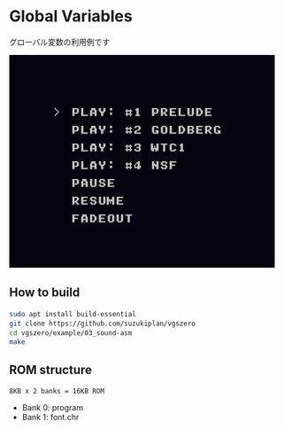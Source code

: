 # Global Variables

グローバル変数の利用例です

![preview](preview.png)

## How to build

```zsh
sudo apt install build-essential
git clone https://github.com/suzukiplan/vgszero
cd vgszero/example/03_sound-asm
make
```

## ROM structure

```
8KB x 2 banks = 16KB ROM
```

- Bank 0: program
- Bank 1: font.chr
